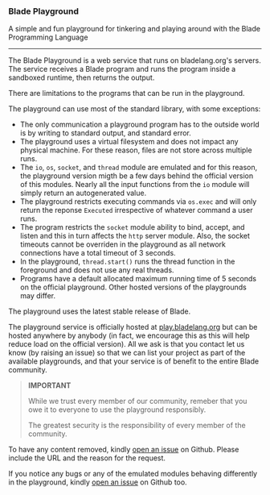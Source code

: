 ### Blade Playground

A simple and fun playground for tinkering and playing around with the Blade Programming Language

---

The Blade Playground is a web service that runs on bladelang.org's servers. The service receives a Blade program and runs the program inside a sandboxed runtime, then returns the output.

There are limitations to the programs that can be run in the playground.

The playground can use most of the standard library, with some exceptions:

- The only communication a playground program has to the outside world is by writing to standard output, and standard error.
- The playground uses a virtual filesystem and does not impact any physical machine. For these reason, files are not store across multiple runs.
- The `io`, `os`, `socket`, and `thread` module are emulated and for this reason, the playground version migth be a few days behind the official version of this modules. Nearly all the input functions from the `io` module will simply return an autogenerated value.
- The playground restricts executing commands via `os.exec` and will only return the reponse `Executed` irrespective of whatever command a user runs.
- The program restricts the `socket` module ability to bind, accept, and listen and this in turn affects the `http` server module. Also, the socket timeouts cannot be overriden in the playground as all network connections have a total timeout of 3 seconds.
- In the playground, `thread.start()` runs the thread function in the foreground and does not use any real threads.
- Programs have a default allocated maximum running time of 5 seconds on the official playground. Other hosted versions of the playgrounds may differ.

The playground uses the latest stable release of Blade.

The playground service is officially hosted at [play.bladelang.org](https://play.bladelang.org/) but can be hosted anywhere by anybody (in fact, we encourage this as this will help reduce load on the official version). All we ask is that you contact let us know (by raising an issue) so that we can list your project as part of the available playgrounds, and that your service is of benefit to the entire Blade community.

> **IMPORTANT**
>
> While we trust every member of our community, remeber that you owe it to everyone to use the 
> playground responsibly. 
> 
> The greatest security is the responsibility of every member of the community.

To have any content removed, kindly [open an issue](https://github.com/blade-lang/playground/issues/new) on Github. Please include the URL and the reason for the request.

If you notice any bugs or any of the emulated modules behaving differently in the playground, kindly [open an issue](https://github.com/blade-lang/playground/issues/new) on Github too.

